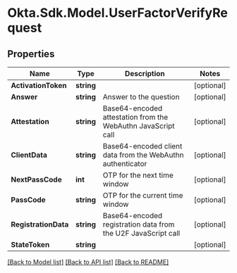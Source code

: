 # Okta.Sdk.Model.UserFactorVerifyRequest

## Properties

Name | Type | Description | Notes
------------ | ------------- | ------------- | -------------
**ActivationToken** | **string** |  | [optional] 
**Answer** | **string** | Answer to the question | [optional] 
**Attestation** | **string** | Base64-encoded attestation from the WebAuthn JavaScript call | [optional] 
**ClientData** | **string** | Base64-encoded client data from the WebAuthn authenticator | [optional] 
**NextPassCode** | **int** | OTP for the next time window | [optional] 
**PassCode** | **string** | OTP for the current time window | [optional] 
**RegistrationData** | **string** | Base64-encoded registration data from the U2F JavaScript call | [optional] 
**StateToken** | **string** |  | [optional] 

[[Back to Model list]](../README.md#documentation-for-models) [[Back to API list]](../README.md#documentation-for-api-endpoints) [[Back to README]](../README.md)

